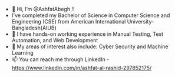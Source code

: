 - 👋 Hi, I’m @AshfatAbegh !!
-    I’ve completed my Bachelor of Science in Computer Science and Engineering (CSE) from American International University-Bangladesh(AIUB)
- 🌱 I have hands-on working experience in Manual Testing, Test Automation, and Web Development 
- 💞️ My areas of interest also include: Cyber Security and Machine Learning
- 📫 You can reach me through LinkedIn - https://www.linkedin.com/in/ashfat-al-rashid-297852175/

<!---
AshfatAbegh/AshfatAbegh is a ✨ special ✨ repository because its `README.md` (this file) appears on your GitHub profile.
You can click the Preview link to take a look at your changes.
--->
